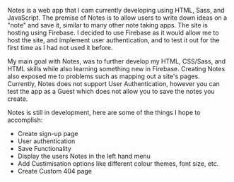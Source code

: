 Notes is a web app that I cam currently developing using HTML, Sass, and JavaScript. The premise of Notes is to allow users to write down ideas on a "note" and save it, similar to many other note taking apps. The site is hosting using Firebase. I decided to use Firebase as it would allow me to host the site, and implement user authentication, and to test it out for the first time as I had not used it before.

My main goal with Notes, was to further develop my HTML, CSS/Sass, and HTML skills while also learning something new in Firebase. Creating Notes also exposed me to problems such as mapping out a site's pages. Currently, Notes does not support User Authentication, however you can test the app as a Guest which does not allow you to save the notes you create.

Notes is still in development, here are some of the things I hope to accomplish:
 - Create sign-up page
 - User authentication
 - Save Functionality
 - Display the users Notes in the left hand menu
 - Add Custimisation options like different colour themes, font size, etc.
 - Create Custom 404 page
